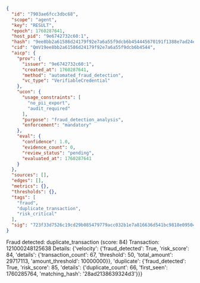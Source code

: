 ```json
{
  "id": "7903ae6fcc3dbc68",
  "scope": "agent",
  "key": "RESULT",
  "epoch": 1760287641,
  "host_pid": "9e6742732c60:1",
  "hash": "9ee8bb2a61586d24179f92e7a6a55f9dcb6b454445670191f1388e7ad24ec8db",
  "cid": "QmV19ee8bb2a61586d24179f92e7a6a55f9dcb6b4544",
  "aicp": {
    "prov": {
      "issuer": "9e6742732c60:1",
      "created_at": 1760287641,
      "method": "automated_fraud_detection",
      "vc_type": "VerifiableCredential"
    },
    "ucon": {
      "usage_constraints": [
        "no_pii_export",
        "audit_required"
      ],
      "purpose": "fraud_detection_analysis",
      "enforcement": "mandatory"
    },
    "eval": {
      "confidence": 1.0,
      "evidence_count": 0,
      "review_status": "pending",
      "evaluated_at": 1760287641
    }
  },
  "sources": [],
  "edges": [],
  "metrics": {},
  "thresholds": {},
  "tags": [
    "fraud",
    "duplicate_transaction",
    "risk_critical"
  ],
  "sig": "723f33d7526c19cd29b085479779acc032b1e7a816636d541bc9818e09504514"
}
```

Fraud detected: duplicate_transaction (score: 84)
Transaction: 121000248125638
Details: {'velocity': {'fraud_detected': True, 'risk_score': 84, 'details': {'transaction_count': 67, 'threshold': 50, 'total_amount': 29717113, 'amount_threshold': 10000000}}, 'duplicate': {'fraud_detected': True, 'risk_score': 85, 'details': {'duplicate_count': 66, 'first_seen': 1760285764, 'matching_hash': '28ad2138639324d3'}}}